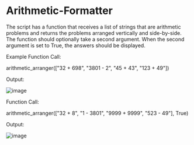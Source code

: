 # Arithmetic-Formatter
The script has a function that receives a list of strings that are arithmetic problems and returns the problems arranged vertically and side-by-side. The function should optionally take a second argument. When the second argument is set to True, the answers should be displayed.

Example
Function Call:

arithmetic_arranger(["32 + 698", "3801 - 2", "45 + 43", "123 + 49"])

Output:

![image](https://user-images.githubusercontent.com/77211205/235370898-a6f18970-c61a-43cd-b63d-47af9913cfc2.png)

Function Call:

arithmetic_arranger(["32 + 8", "1 - 3801", "9999 + 9999", "523 - 49"], True)

Output:

![image](https://user-images.githubusercontent.com/77211205/235370943-1c369016-be75-4a37-bf56-8336f91d3929.png)


